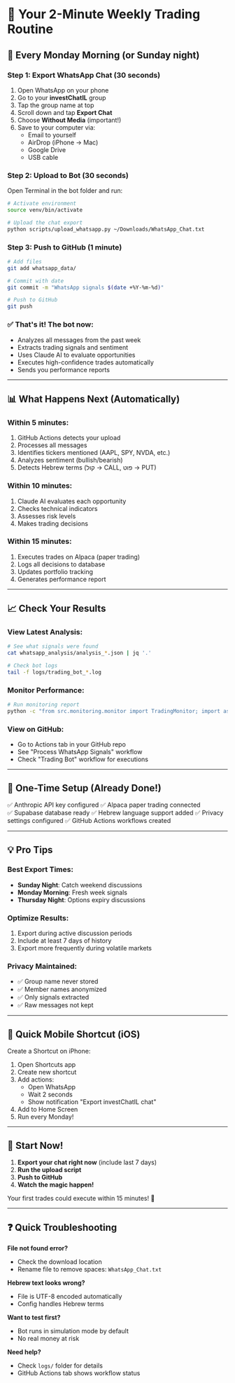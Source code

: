 # 📱 Your 2-Minute Weekly Trading Routine

## 🎯 Every Monday Morning (or Sunday night)

### Step 1: Export WhatsApp Chat (30 seconds)
1. Open WhatsApp on your phone
2. Go to your **investChatIL** group
3. Tap the group name at top
4. Scroll down and tap **Export Chat**
5. Choose **Without Media** (important!)
6. Save to your computer via:
   - Email to yourself
   - AirDrop (iPhone → Mac)
   - Google Drive
   - USB cable

### Step 2: Upload to Bot (30 seconds)
Open Terminal in the bot folder and run:
```bash
# Activate environment
source venv/bin/activate

# Upload the chat export
python scripts/upload_whatsapp.py ~/Downloads/WhatsApp_Chat.txt
```

### Step 3: Push to GitHub (1 minute)
```bash
# Add files
git add whatsapp_data/

# Commit with date
git commit -m "WhatsApp signals $(date +%Y-%m-%d)"

# Push to GitHub
git push
```

### ✅ That's it! The bot now:
- Analyzes all messages from the past week
- Extracts trading signals and sentiment
- Uses Claude AI to evaluate opportunities
- Executes high-confidence trades automatically
- Sends you performance reports

---

## 📊 What Happens Next (Automatically)

### Within 5 minutes:
1. GitHub Actions detects your upload
2. Processes all messages
3. Identifies tickers mentioned (AAPL, SPY, NVDA, etc.)
4. Analyzes sentiment (bullish/bearish)
5. Detects Hebrew terms (קול → CALL, פוט → PUT)

### Within 10 minutes:
1. Claude AI evaluates each opportunity
2. Checks technical indicators
3. Assesses risk levels
4. Makes trading decisions

### Within 15 minutes:
1. Executes trades on Alpaca (paper trading)
2. Logs all decisions to database
3. Updates portfolio tracking
4. Generates performance report

---

## 📈 Check Your Results

### View Latest Analysis:
```bash
# See what signals were found
cat whatsapp_analysis/analysis_*.json | jq '.'

# Check bot logs
tail -f logs/trading_bot_*.log
```

### Monitor Performance:
```bash
# Run monitoring report
python -c "from src.monitoring.monitor import TradingMonitor; import asyncio; asyncio.run(TradingMonitor().generate_report())"
```

### View on GitHub:
- Go to Actions tab in your GitHub repo
- See "Process WhatsApp Signals" workflow
- Check "Trading Bot" workflow for executions

---

## 🔧 One-Time Setup (Already Done!)

✅ Anthropic API key configured
✅ Alpaca paper trading connected  
✅ Supabase database ready
✅ Hebrew language support added
✅ Privacy settings configured
✅ GitHub Actions workflows created

---

## 💡 Pro Tips

### Best Export Times:
- **Sunday Night**: Catch weekend discussions
- **Monday Morning**: Fresh week signals
- **Thursday Night**: Options expiry discussions

### Optimize Results:
1. Export during active discussion periods
2. Include at least 7 days of history
3. Export more frequently during volatile markets

### Privacy Maintained:
- ✅ Group name never stored
- ✅ Member names anonymized
- ✅ Only signals extracted
- ✅ Raw messages not kept

---

## 📱 Quick Mobile Shortcut (iOS)

Create a Shortcut on iPhone:
1. Open Shortcuts app
2. Create new shortcut
3. Add actions:
   - Open WhatsApp
   - Wait 2 seconds
   - Show notification "Export investChatIL chat"
4. Add to Home Screen
5. Run every Monday!

---

## 🚀 Start Now!

1. **Export your chat right now** (include last 7 days)
2. **Run the upload script**
3. **Push to GitHub**
4. **Watch the magic happen!**

Your first trades could execute within 15 minutes! 🎯

---

## ❓ Quick Troubleshooting

**File not found error?**
- Check the download location
- Rename file to remove spaces: `WhatsApp_Chat.txt`

**Hebrew text looks wrong?**
- File is UTF-8 encoded automatically
- Config handles Hebrew terms

**Want to test first?**
- Bot runs in simulation mode by default
- No real money at risk

**Need help?**
- Check `logs/` folder for details
- GitHub Actions tab shows workflow status